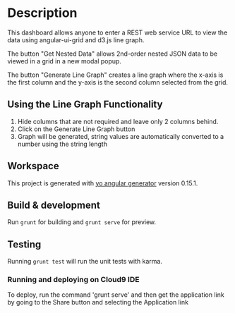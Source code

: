 # Description
This dashboard allows anyone to enter a REST web service URL to view the data using angular-ui-grid and d3.js line graph.

The button "Get Nested Data" allows 2nd-order nested JSON data to be viewed in a grid in a new modal popup.

The button "Generate Line Graph" creates a line graph where the x-axis is the first column and the y-axis is the second column selected from the grid. 

## Using the Line Graph Functionality
1. Hide columns that are not required and leave only 2 columns behind. 
2. Click on the Generate Line Graph button
3. Graph will be generated, string values are automatically converted to a number using the string length

## Workspace

This project is generated with [yo angular generator](https://github.com/yeoman/generator-angular)
version 0.15.1.

## Build & development

Run `grunt` for building and `grunt serve` for preview.

## Testing

Running `grunt test` will run the unit tests with karma.


### Running and deploying on Cloud9 IDE
To deploy, run the command 'grunt serve' and then get the application link by going to the Share button and selecting the Application link